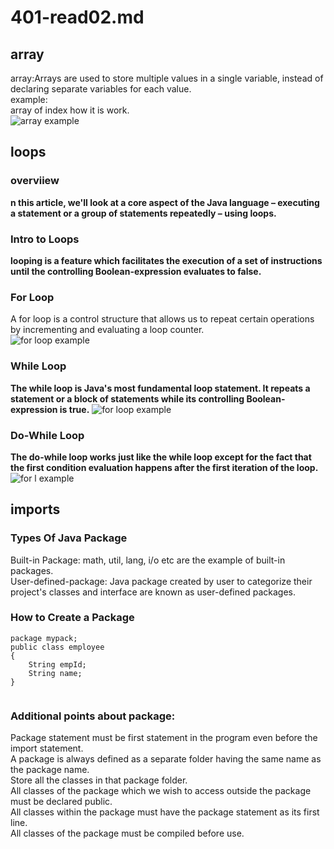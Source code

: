 # 401-read02.md
## array
array:Arrays are used to store multiple values in a single variable, instead of declaring separate variables for each value.<br />
example:<br />
array of index how it is work.<br />
![array example](https://media.geeksforgeeks.org/wp-content/uploads/Arrays1.png)
## loops
### overviiew
**n this article, we'll look at a core aspect of the Java language – executing a statement or a group of statements repeatedly – using loops.**
### Intro to Loops
 **looping is a feature which facilitates the execution of a set of instructions until the controlling Boolean-expression evaluates to false.**
 ### For Loop
 A for loop is a control structure that allows us to repeat certain operations by incrementing and evaluating a loop counter.<br />
 ![for loop example](https://1.bp.blogspot.com/-X4zlhrILKSA/WbPx3pc304I/AAAAAAAAAgs/ddd__h13g8gJBvoCSawnpdlDuVtfY0-QwCLcBGAs/s1600/Java%2BFor%2Bloop.png)
 ### While Loop
 **The while loop is Java's most fundamental loop statement. It repeats a statement or a block of statements while its controlling Boolean-expression is true.**
 ![for loop example](https://www.journaldev.com/wp-content/uploads/2017/10/java-while-loop-example.png)
 ### Do-While Loop
**The do-while loop works just like the while loop except for the fact that the first condition evaluation happens after the first iteration of the loop.** 
  ![for l example](https://www.journaldev.com/wp-content/uploads/2017/10/java-do-while-loop-1.png)
## imports
### Types Of Java Package
Built-in Package: math, util, lang, i/o etc are the example of built-in packages.<br />
User-defined-package: Java package created by user to categorize their project's classes and interface are known as user-defined packages.<br />
### How to Create a Package
```
package mypack;
public class employee 
{
    String empId;
    String name; 
}


```
### Additional points about package:
Package statement must be first statement in the program even before the import statement.<br />
A package is always defined as a separate folder having the same name as the package name.<br />
Store all the classes in that package folder.<br />
All classes of the package which we wish to access outside the package must be declared public.<br />
All classes within the package must have the package statement as its first line.<br />
All classes of the package must be compiled before use.<br />
